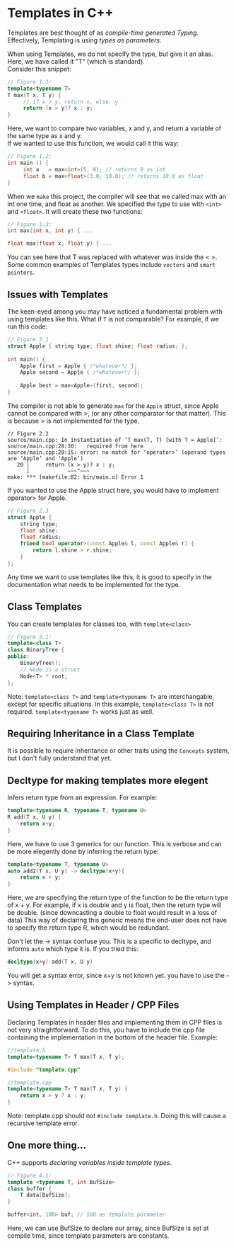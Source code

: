 # Templates in C++

Templates are best thought of as _compile-time generated Typing_.
Effectively, Templating is using _types as parameters_. 

When using Templates, we do not specify the type, but give it an alias. Here, we have called it "T" (which is standard).\
Consider this snippet:
```cpp
// Figure 1.1:
template<typename T>
T max(T x, T y) {
     // if x > y, return x, else, y 
     return (x > y)? x : y;
}
```
Here, we want to compare two variables, x and y, and return a variable of the same type as x and y.\
If we wanted to use this function, we would call it this way:
```cpp
// Figure 1.2:
int main () {
     int a   = max<int>(5, 9); // returns 9 as int
     float b = max<float>(3.0, 10.0); // returns 10.0 as float
}
```
When we `make` this project, the compiler will see that we called max with an int one time, and float as another. We specified the type to use with `<int>` and `<float>`. It will create these two functions:
```cpp
// Figure 1.3:
int max(int x, int y) { ...

float max(float x, float y) { ...
```
You can see here that T was replaced with whatever was inside the < >. Some common examples of Templates types include `vectors` and `smart pointers`. 

## Issues with Templates
  
The keen-eyed among you may have noticed a fundamental problem with using templates like this. What if `T` is not comparable? For example, if we run this code:
```cpp
// Figure 2.1
struct Apple { string type; float shine; float radius; }; 
	
int main() {
	Apple first = Apple { /*whatever*/ }; 
	Apple second = Apple { /*whatever*/ };
	
	Apple best = max<Apple>(first, second);
}
```
The compiler is not able to generate `max` for the `Apple` struct, since Apple cannot be compared with >, (or any other comparator for that matter). This is because > is not implemented for the type. 
```
// Figure 2.2
source/main.cpp: In instantiation of ‘T max(T, T) [with T = Apple]’:
source/main.cpp:28:30:   required from here
source/main.cpp:20:15: error: no match for ‘operator>’ (operand types are ‘Apple’ and ‘Apple’)
   20 |     return (x > y)? x : y;
      |            ~~~^~~~
make: *** [makefile:82: bin/main.o] Error 1
```
If you wanted to use the Apple struct here, you would have to implement operator> for Apple.
```cpp
// Figure 2.3
struct Apple {
    string type;
    float shine;
    float radius;
    friend bool operator>(const Apple& l, const Apple& r) {
        return l.shine > r.shine;
    }
};
```
Any time we want to use templates like this, it is good to specify in the documentation what needs to be implemented for the type. 

## Class Templates
You can create templates for classes too, with `template<class>`
```cpp
// Figure 3.1:
template<class T>
class BinaryTree {
public:
    BinaryTree();
	// Node is a struct
    Node<T> * root;
};
```
Note: `template<class T>` and `template<typename T>` are interchangable, except for specific situations. 
In this example, `template<class T>` is not required. `template<typename T>` works just as well. 

## Requiring Inheritance in a Class Template

It is possible to require inheritance or other traits using the `Concepts` system, but I don't fully understand that yet. 
	
## Decltype for making templates more elegent

Infers return type from an expression. For example:
```cpp
template<typename R, typename T, typename U>
R add(T x, U y) {
    return x+y;
}
```
Here, we have to use 3 generics for our function. This is verbose and can be more elegently done by inferring the return type:
```cpp
template<typename T, typename U>
auto add2(T x, U y) -> decltype(x+y){
    return x + y;
}
```
Here, we are specifying the return type of the function to be the return type of x + y. For example, if x is double and y is float, then the return type will be double. (since downcasting a double to float would result in a loss of data) This way of declaring this generic means the end-user does not have to specify the return type R, which would be redundant. 

Don't let the -> syntax confuse you. This is a specific to decltype, and informs `auto` which type it is. If you tried this:
```cpp
decltype(x+y) add(T x, U y)
```
You will get a syntax error, since x+y is not known yet. you have to use the -> syntax. 
	
## Using Templates in Header / CPP Files
Declaring Templates in header files and implementing them in CPP files is not very straightforward. To do this, you have to include the cpp file containing the implementation in the bottom of the header file. Example:
```cpp
//template.h
template<typename T> T max(T x, T y);

#include "template.cpp"
```
```cpp
//template.cpp
template<typename T> T max(T x, T y) {
	return x > y ? x : y;
}
```
Note: template.cpp should not `#include template.h`. Doing this will cause a recursive template error. 
	
## One more thing...
C++ supports _declaring variables inside template types_.
```cpp
// Figure 4.1:
template <typename T, int BufSize>
class buffer {
    T data[BufSize];
}

buffer<int, 100> buf; // 100 as template parameter
```
Here, we can use BufSize to declare our array, since BufSize is set at compile time, since template parameters are constants. 

